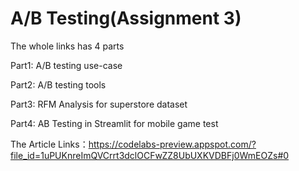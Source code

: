 



# A/B Testing(Assignment 3)

The whole links has 4 parts

Part1:
A/B testing use-case

Part2:
A/B testing tools

Part3:
RFM Analysis for superstore dataset

Part4:
AB Testing in Streamlit for mobile game test

The Article Links：https://codelabs-preview.appspot.com/?file_id=1uPUKnreImQVCrrt3dclOCFwZZ8UbUXKVDBFj0WmEOZs#0


